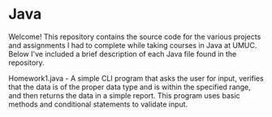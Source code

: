 # Java
Welcome! This repository contains the source code for the various projects and assignments I had to complete while taking courses in Java at UMUC. Below I've included a brief description of each Java file found in the repository.

Homework1.java - A simple CLI program that asks the user for input, verifies that the data is of the proper data type and is within the specified range, and then returns the data in a simple report. This program uses basic methods and conditional statements to validate input.
